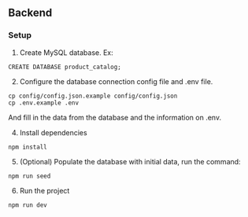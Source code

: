 ## Backend

### Setup
1. Create MySQL database. Ex: 
```
CREATE DATABASE product_catalog;
```
2. Configure the database connection config file and .env file.
```
cp config/config.json.example config/config.json
cp .env.example .env

```
And fill in the data from the database and the information on .env.


4. Install dependencies
```
npm install
```

5. (Optional) Populate the database with initial data, run the command: 
```
npm run seed
```

6. Run the project
```
npm run dev
```